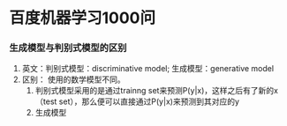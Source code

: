 # 百度机器学习1000问

### 生成模型与判别式模型的区别
1.  英文：判别式模型：discriminative model; 生成模型：generative model
2.  区别：
使用的数学模型不同。
    1.  判别式模型采用的是通过trainng set来预测P(y|x)，这样之后有了新的x（test set），那么便可以直接通过P(y|x)来预测到其对应的y
    2.  生成模型